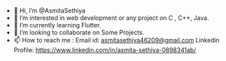 - 👋 Hi, I’m @AsmitaSethiya
- 👀 I’m interested in web development or any project on C , C++, Java.
- 🌱 I’m currently learning Flutter.
- 💞️ I’m looking to collaborate on Some Projects.
- 📫 How to reach me  :  Email id:   asmitasethiya46209@gmail.com
                         Linkedin Profile: https://www.linkedin.com/in/asmita-sethiya-0898341ab/

<!---
AsmitaSethiya/AsmitaSethiya is a ✨ special ✨ repository because its `README.md` (this file) appears on your GitHub profile.
You can click the Preview link to take a look at your changes.
--->
